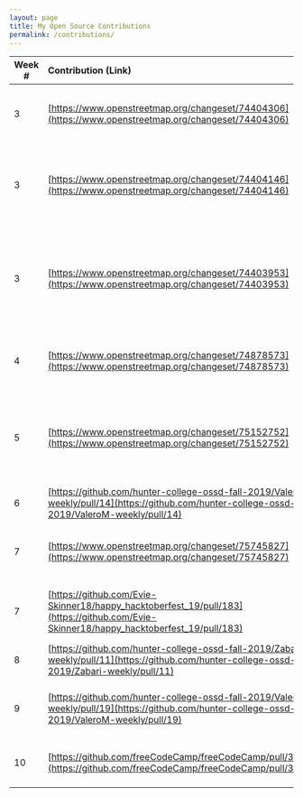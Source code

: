 ```yaml
---
layout: page
title: My Open Source Contributions
permalink: /contributions/
---
```


<!--
Type of the contribution should be "Wikipedia edit", "OpenStreet Map feature", "Project Documentation", "Project Code", "Blog Edit", etc.

The description should include a brief summary of what you did.

Replace the first row below with your contribution.

-->





| Week #       | Contribution (Link)  | Type  | Description |
|---|:---|:---|:---|
|  3   | [https://www.openstreetmap.org/changeset/74404306](https://www.openstreetmap.org/changeset/74404306)  | OpenStreet Map edit |Added the detail that Lorimer Street is a two way. |
|  3   | [https://www.openstreetmap.org/changeset/74404146](https://www.openstreetmap.org/changeset/74404146)   |  OpenStreet Map edit   |Levels added to residential building and city in which is resides.    |
|  3   | [https://www.openstreetmap.org/changeset/74403953](https://www.openstreetmap.org/changeset/74403953)    |  OpenStreet Map edit   |Hours of operation, pool type, and public accessibility details added to McCarren Pool.     |
|  4   | [https://www.openstreetmap.org/changeset/74878573](https://www.openstreetmap.org/changeset/74878573)    |  OpenStreet Map edit   |Added walkway names in All Faiths Cemetery   |
|  5   | [https://www.openstreetmap.org/changeset/75152752](https://www.openstreetmap.org/changeset/75152752)    |  OpenStreet Map edit   |Added name of church, the religion type, and the hour times of service   |
|  6   | [https://github.com/hunter-college-ossd-fall-2019/ValeroM-weekly/pull/14](https://github.com/hunter-college-ossd-fall-2019/ValeroM-weekly/pull/14)    |  Peer blog post edit   |Changes to summary of blog post 5  |
|  7   | [https://www.openstreetmap.org/changeset/75745827](https://www.openstreetmap.org/changeset/75745827)    |  OpenStreet Map edit   |Changed name of gym, and contact information  |
|  7   | [https://github.com/Evie-Skinner18/happy_hacktoberfest_19/pull/183](https://github.com/Evie-Skinner18/happy_hacktoberfest_19/pull/183)    |  Hacktoberfest repo edit  |Changed the format of Contributors page  |
|  8   | [https://github.com/hunter-college-ossd-fall-2019/Zabari-weekly/pull/11](https://github.com/hunter-college-ossd-fall-2019/Zabari-weekly/pull/11)    |  Peer blog post edit | Changes hyperlink in block post 6 |
|  9   | [https://github.com/hunter-college-ossd-fall-2019/ValeroM-weekly/pull/19](https://github.com/hunter-college-ossd-fall-2019/ValeroM-weekly/pull/19)    |  Peer blog post edit | Changes hyperlink and assignment heading |
|  10   | [https://github.com/freeCodeCamp/freeCodeCamp/pull/37683](https://github.com/freeCodeCamp/freeCodeCamp/pull/37683)    |  freeCodeCamp edit | Change to JavaScript code explanation |
